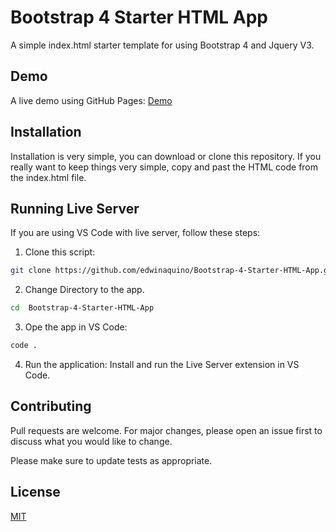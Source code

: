 # Bootstrap 4 Starter HTML App

A simple index.html starter template for using Bootstrap 4 and Jquery V3.

## Demo
A live demo using GitHub Pages: [Demo](https://edwinaquino.github.io/Bootstrap-4-Starter-HTML-App/)

## Installation

Installation is very simple, you can download or clone this repository. If you really want to keep things very simple, copy and past the HTML code from the index.html file.

## Running Live Server
If you are using VS Code with live server, follow these steps:
1. Clone this script:
```bash
git clone https://github.com/edwinaquino/Bootstrap-4-Starter-HTML-App.git
```
2. Change Directory to the app.
```bash
cd  Bootstrap-4-Starter-HTML-App
```
3. Ope the app in VS Code:
```bash
code .
```
4. Run the application:
Install and run the Live Server extension in VS Code.


## Contributing
Pull requests are welcome. For major changes, please open an issue first to discuss what you would like to change.

Please make sure to update tests as appropriate.

## License
[MIT](https://choosealicense.com/licenses/mit/)
